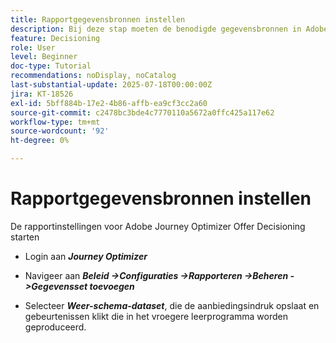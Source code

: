 ```yaml
---
title: Rapportgegevensbronnen instellen
description: Bij deze stap moeten de benodigde gegevensbronnen in Adobe Experience Platform worden geconfigureerd om rapportage over aanbiedingsindrukkingen mogelijk te maken en op interactie te klikken. De dataset die voor het vangen van deze gebeurtenissen wordt gebruikt moet op een schema worden gebaseerd dat de het gebiedsgroep van de Details van het Web omvat om rapporteringsmogelijkheden te steunen.
feature: Decisioning
role: User
level: Beginner
doc-type: Tutorial
recommendations: noDisplay, noCatalog
last-substantial-update: 2025-07-18T00:00:00Z
jira: KT-18526
exl-id: 5bff884b-17e2-4b86-affb-ea9cf3cc2a60
source-git-commit: c2478bc3bde4c7770110a5672a0ffc425a117e62
workflow-type: tm+mt
source-wordcount: '92'
ht-degree: 0%

---
```


# Rapportgegevensbronnen instellen

De rapportinstellingen voor Adobe Journey Optimizer Offer Decisioning starten

- Login aan _**Journey Optimizer**_

- Navigeer aan _**Beleid ->Configuraties ->Rapporteren ->Beheren ->Gegevensset toevoegen**_
- Selecteer _**Weer-schema-dataset**_, die de aanbiedingsindruk opslaat en gebeurtenissen klikt die in het vroegere leerprogramma worden geproduceerd.
